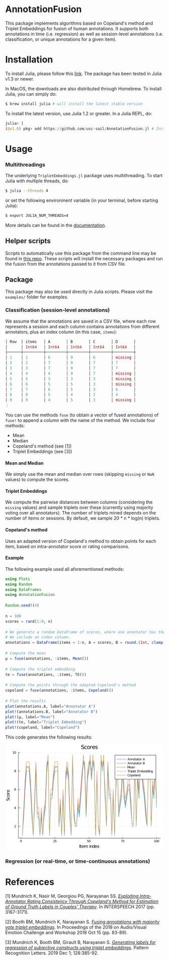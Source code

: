 # AnnotationFusion
This package implements algorithms based on Copeland's method and Triplet Embeddings for fusion of human annotations. It supports both annotations in time (i.e. regression) as well as session-level annotations (i.e. classification, or unique annotations for a given item).

# Installation
To install Julia, please follow this [link](https://julialang.org/downloads/). The package has been tested in Julia v1.3 or newer.

In MacOS, the downloads are also distributed through Homebrew. To install Julia, you can simply do:
```bash
$ brew install julia # will install the latest stable version
```

To install the latest version, use Julia 1.2 or greater. In a Julia REPL, do:
```julia
julia> ]
(@v1.6) pkg> add https://github.com/usc-sail/AnnotationFusion.jl # Install annotation fusion package
```

# Usage
### Multithreadings
The underlying `TripletEmbeddings.jl` package uses multithreading. To start Julia with multiple threads, do:
```bash
$ julia --threads 4
```
or set the following environment variable (in your terminal, before starting Julia):
```bash
$ export JULIA_NUM_THREADS=4
```
More details can be found in the [documentation](https://docs.julialang.org/en/v1/manual/multi-threading/).

## Helper scripts
Scripts to automatically use this package from the command line may be found in [this repo](https://www.github.com/kmundnic/annotation-fusion). These scripts will install the necessary packages and run the fusion from the annotations passed to it from CSV file.

## Package
This package may also be used directly in Julia scripts. Please visit the `examples/` folder for examples.

### Classification (session-level annotations)
We assume that the annotations are saved in a CSV file, where each row represents a session and each column contains annotations from different annotators, plus an index column (in this case, `items`):

```julia
│ Row  │ items   │ A       │ B       │ C       │ D       │
│      │ Int64   │ Int64   │ Int64   │ Int64   │ Int64   │
├──────┼─────────┼─────────┼─────────┼─────────┼─────────┼
│ 1    │ 1       │ 6       │ 9       │ 6       │ missing │
│ 2    │ 2       │ 7       │ 9       │ 7       │ 7       │
│ 3    │ 3       │ 7       │ 9       │ 7       │ 7       │
│ 4    │ 4       │ 4       │ 9       │ 7       │ missing │
│ 5    │ 5       │ 3       │ 3       │ 3       │ missing │
│ 6    │ 6       │ 5       │ 5       │ 3       │ missing │
│ 7    │ 7       │ 6       │ 5       │ 3       │ 6       │
│ 8    │ 8       │ 5       │ 4       │ 2       │ 4       │
│ 9    │ 9       │ 4       │ 5       │ 3       │ missing │
⋮
```
You can use the methods `fuse` (to obtain a vector of fused annotations) of `fuse!` to append a column with the name of the method. We include four methods:

 - Mean
 - Median
 - Copeland's method (see [1])
 - Triplet Embeddings (see [3])

#### Mean and Median
We simply use the mean and median over rows (skipping `missing` or `NaN` values) to compute the scores.

#### Triplet Embeddings
We compute the pairwise distances between columns (considering the `missing` values) and sample triplets over these (currently using majority voting over all annotators). The number of triplets mined depends on the number of items or sessions. By default, we sample 20 * n * log(n) triplets.

#### Copeland's method
Uses an adapted version of Copeland's method to obtain points for each item, based on intra-annotator score or rating comparisons.

#### Example
The following example used all aforementioned methods:

```julia
using Plots
using Random
using DataFrames
using AnnotationFusion

Random.seed!(4)

n = 100
scores = rand(1:9, n)

# We generate a random DataFrame of scores, where one annotator has the same trend than the other
# We include an index column.
annotations = DataFrame(items = 1:n, A = scores, B = round.(Int, clamp.(1.2 .* scores, 1, 9)))

# Compute the mean
μ = fuse(annotations, :items, Mean())

# Compute the triplet embedding
te = fuse(annotations, :items, TE())

# Compute the points through the adapted Copeland's method
copeland = fuse(annotations, :items, Copeland())

# Plot the results
plot(annotations.A, label="Annotator A")
plot!(annotations.B, label="Annotator B")
plot!(μ, label="Mean")
plot!(te, label="Triplet Embedding")
plot!(copeland, label="Copeland")
```
This code generates the following results:

![1D plot](figures/example.svg)


### Regression (or real-time, or time-continuous annotations)

# References
 [1] Mundnich K, Nasir M, Georgiou PG, Narayanan SS. [_Exploiting Intra-Annotator Rating Consistency Through Copeland's Method for Estimation of Ground Truth Labels in Couples' Therapy_](https://sail.usc.edu/publications/html/b2hd-mundnich2017exploiting.html). In INTERSPEECH 2017 (pp. 3167-3171).
 
 [2] Booth BM, Mundnich K, Narayanan S. [_Fusing annotations with majority vote triplet embeddings_](https://sail.usc.edu/publications/html/b2hd-Booth2018FusingAnnotationswithMajority.html). In Proceedings of the 2018 on Audio/Visual Emotion Challenge and Workshop 2018 Oct 15 (pp. 83-89).
 
 [3] Mundnich K, Booth BM, Girault B, Narayanan S. [_Generating labels for regression of subjective constructs using triplet embeddings_](https://sail.usc.edu/publications/html/b2hd-Mundnich2019Generatinglabelsforregression.html). Pattern Recognition Letters. 2019 Dec 1; 128:385-92.
